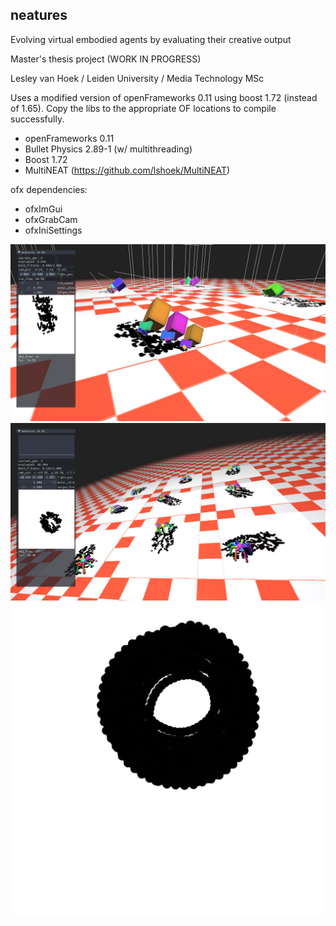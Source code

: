 ## neatures
Evolving virtual embodied agents by evaluating their creative output

Master's thesis project (WORK IN PROGRESS)

Lesley van Hoek / Leiden University / Media Technology MSc


Uses a modified version of openFrameworks 0.11 using boost 1.72 (instead of 1.65). Copy the libs to the appropriate OF locations to compile successfully.

- openFrameworks 0.11
- Bullet Physics 2.89-1 (w/ multithreading)
- Boost 1.72
- MultiNEAT (https://github.com/lshoek/MultiNEAT)

ofx dependencies:
- ofxImGui
- ofxGrabCam
- ofxIniSettings

![Preview](preview/preview-app.jpg)
![Preview](preview/preview-app-walkers.jpg)
![Preview](preview/preview-art.jpg)
